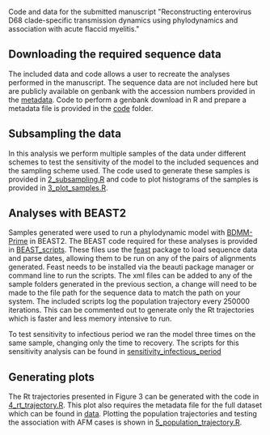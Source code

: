 Code and data for the submitted manuscript "Reconstructing enterovirus D68 clade-specific transmission dynamics using phylodynamics and association with acute flaccid myelitis."

## Downloading the required sequence data
The included data and code allows a user to recreate the analyses performed in the manuscript. The sequence data are not included here but are publicly available on genbank with the accession numbers provided in the [metadata](./data/metafile.csv). Code to perform a genbank download in R and prepare a metadata file is provided in the [code](./code/1_genbank_pull.R) folder.

## Subsampling the data
In this analysis we perform multiple samples of the data under different schemes to test the sensitivity of the model to the included sequences and the sampling scheme used. The code used to generate these samples is provided in [2_subsampling.R](./code/2_subsampling.R) and code to plot histograms of the samples is provided in [3_plot_samples.R](./code/3_plot_samples.R).

## Analyses with BEAST2
Samples generated were used to run a phylodynamic model with [BDMM-Prime](https://github.com/tgvaughan/BDMM-Prime) in BEAST2. The BEAST code required for these analyses is provided in [BEAST_scripts](./code/BEAST_scripts). These files use the [feast](https://github.com/tgvaughan/feast) package to load sequence data and parse dates, allowing them to be run on any of the pairs of alignments generated. Feast needs to be installed via the beauti package manager or command line to run the scripts. The xml files can be added to any of the sample folders generated in the previous section, a change will need to be made to the file path for the sequence data to match the path on your system. The included scripts log the population trajectory every 250000 iterations. This can be commented out to generate only the Rt trajectories which is faster and less memory intensive to run. 

To test sensitivity to infectious period we ran the model three times on the same sample, changing only the time to recovery. The scripts for this sensitivity analysis can be found in [sensitivity_infectious_period](./code/BEAST_scripts/sensitivity_infectious_period)

## Generating plots
The Rt trajectories presented in Figure 3 can be generated with the code in [4_rt_trajectory.R](./code/4_rt_trajectory.R). This plot also requires the metadata file for the full dataset which can be found in [data](./data/metafile.csv). Plotting the population trajectories and testing the association with AFM cases is shown in [5_population_trajectory.R](./code/5_population_trajectory.R).
